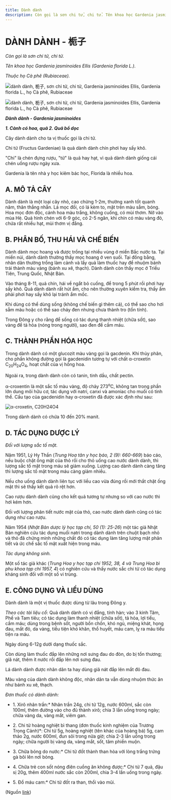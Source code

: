 ```yaml
---
title: Dành dành
description: Còn gọi là sơn chi tử, chi tử. Tên khoa học Gardenia jasminoides Ellis (Gardenia florida L.). Thuộc họ Cà phê (Rubiaceae). Cây dành dành cho ta vị thuốc gọi là chi tử. Chi tử (Fructus Gardeniae) là quả dành dành chín phơi hay sấy khô. "Chi" là chén đựng rượu, "tử" là quả hay hạt, vì quả dành dành giống cái chén uống rượu ngày xưa. Gardenia là tên nhà y học kiêm bác học, Florida là nhiều hoa.
---
```

# DÀNH DÀNH - 栀子

*Còn gọi là sơn chi tử, chi tử.*

*Tên khoa học Gardenia jasminoides Ellis (Gardenia florida L.).*

*Thuộc họ Cà phê (Rubiaceae).*

![dành dành, 栀子, sơn chi tử, chi tử, Gardenia jasminoides Ellis, Gardenia florida L., họ Cà phê, Rubiaceae](/imgs/do-tat-loi/ctvvtvn/danh-danh.jpg)

![dành dành, 栀子, sơn chi tử, chi tử, Gardenia jasminoides Ellis, Gardenia florida L., họ Cà phê, Rubiaceae](/imgs/do-tat-loi/ctvvtvn/danh-danh-2.jpg)

***Dành dành - Gardenia jasminoides***

***1\. Cành có hoa, quả 2. Quả bổ dọc***

Cây dành dành cho ta vị thuốc gọi là chi tử.

Chi tử (Fructus Gardeniae) là quả dành dành chín phơi hay sấy khô.

"Chi" là chén đựng rượu, "tử" là quả hay hạt, vì quả dành dành giống cái chén uống rượu ngày xưa.

Gardenia là tên nhà y học kiêm bác học, Florida là nhiều hoa.

## A. MÔ TẢ CÂY

Dành dành là một loại cây nhỏ, cao chừng 1-2m, thường xanh tốt quanh năm, thân thẳng nhẵn. Lá mọc đối, có lá kèm to, mặt trên màu sẫm, bóng. Hoa mọc đơn độc, cánh hoa màu trắng, không cuống, có mùi thơm. Nở vào mùa Hè. Quả hình chén với 6-9 góc, có 2-5 ngăn, khi chín có màu vàng đỏ, chứa rất nhiều hạt, mùi thơm vị đắng.

## B. PHÂN BỐ, THU HÁI VÀ CHẾ BIẾN

Dành dành mọc hoang và được trồng tại nhiều vùng ở miền Bắc nước ta. Tại miền núi, dành dành thường thấy mọc hoang ở ven suối. Tại đồng bằng, nhân dân thường trồng làm cảnh và lấy quả làm thuốc hay để nhuộm bánh trái thành màu vàng (bánh xu xê, thạch). Dành dành còn thấy mọc ở Triều Tiên, Trung Quốc, Nhật Bản.

Vào tháng 8-11, quả chín, hái về ngắt bỏ cuống, để trong 5 phút rồi phơi hay sấy khô. Quả dành dành rất hút ẩm, cho nên thường xuyên kiểm tra, thấy ẩm phải phơi hay sấy khô lại tránh ẩm mốc.

Khi dùng có thể dùng sống (không chế biến gì thêm cả), có thể sao cho hơi sẫm màu hoặc có thể sao cháy đen nhưng chưa thành tro (tồn tính).

Trong Đông y cho rằng để sống có tác dụng thanh nhiệt (chữa sốt), sao vàng để tả hỏa (nóng trong người), sao đen để cầm máu.

## C. THÀNH PHẦN HÓA HỌC

Trong dành dành có một glucozit màu vàng gọi là gacdenin. Khi thủy phân, cho phần không đường gọi là gacdenidin tương tự với chất α-croxetin C<sub>20</sub>H<sub>24</sub>O<sub>4</sub>, hoạt chất của vị hồng hoa.

Ngoài ra, trong dành dành còn có tanin, tinh dầu, chất pectin.

α-croxentin là một sắc tố màu vàng, độ chảy 273<sup>o</sup>C, không tan trong phần lớn dung môi hữu cơ, tác dụng với natri, canxi và amoniac cho muối có tinh thể. Cấu tạo của gacdenidin hay α-croxetin đã được xác định như sau:

![α-croxetin, C20H24O4](/imgs/do-tat-loi/ctvvtvn/danh-danh-3.jpg)

Trong dành dành có chứa 10 đến 20% manit.

## D. TÁC DỤNG DƯỢC LÝ

*Đối với lượng sắc tố mật.*

Năm 1951, Lý Hy Thần (*Trung Hoa tân y học báo, 2 (9): 660-669*) báo cáo, nếu buộc chặt ống mật của thỏ rồi cho thỏ uống cao nước dành dành, thì lượng sắc tố mật trong máu sẽ giảm xuống. Lượng cao dành dành càng tăng thì lượng sắc tố mật trong máu càng giảm nhiều.

Nếu cho uống dành dành liên tục với liều cao vừa đúng rồi mới thắt chặt ống mật thì sẽ thấy kết quả rõ rệt hơn.

Cao rượu dành dành cũng cho kết quả tương tự nhưng so với cao nước thì hơi kém hơn.

Đối với lượng phân tiết nước mật của thỏ, cao nước dành dành cũng có tác dụng như cao rượu.

Năm 1954 (*Nhật Bản dược lý học tạp chí, 50 (1): 25-26*) một tác giả Nhật Bản nghiên cứu tác dụng muối natri trong dành dành trên chuột bạch nhỏ và thỏ đã chứng minh những chất đó có tác dụng làm tăng lượng mật phân tiết và ức chế sắc tố mật xuất hiện trong máu.

*Tác dụng không sinh.*

Một số tác giả khác (*Trung Hoa y học tạp chí 1952, 38, 4 và Trung Hoa bì phu khoa tạp chí 1957, 4*) có nghiên cứu và thấy nước sắc chi tử có tác dụng kháng sinh đối với một số vi trùng.

## E. CÔNG DỤNG VÀ LIỀU DÙNG

Dành dành là một vị thuốc được dùng từ lâu trong Đông y.

*Theo các tài liệu cổ*: Quả dành dành có vị đắng, tính hàn; vào 3 kinh Tâm, Phế và Tam tiêu; có tác dụng làm thanh nhiệt (chữa sốt), tả hỏa, lợi tiểu, cầm máu; dùng trong bệnh sốt, người bồn chồn, khó ngủ, miệng khát, họng đau, mắt đỏ, da vàng, tiểu tiện khó khăn, thổ huyết, máu cam, lỵ ra máu tiểu tiện ra máu.

Ngày dùng 6-12g dưới dạng thuốc sắc.

Còn dùng làm thuốc đắp lên những nơi sưng đau do đòn, do bị tổn thương; giã nát, thêm ít nước rồi đắp lên nơi sưng đau.

Lá dành dành được nhân dân ta hay dùng giã nát đắp lên mắt đỏ đau.

Màu vàng của dành dành không độc, nhân dân ta vẫn dùng nhuộm thức ăn như bánh xu xê, thạch.

*Đơn thuốc có dành dành:*

* 1\. Xirô nhân trần:* Nhân trần 24g, chi tử 12g, nước 600ml, sắc còn 100ml, thêm đường vào cho đủ thành xirô; chia 3 lần uống trong ngày; chữa vàng da, vàng mắt, viêm gan.

* 2\. Chi tử hoàng nghiệt bì thang (đơn thuốc kinh nghiệm của Trương Trọng Cảnh)*: Chi tử 5g, hoàng nghiệt (tên khác của hoàng bá) 5g, cam thảo 2g, nước 600ml, đun sôi trong nửa giờ; chia 2-3 lần uống trong ngày; chữa người bị vàng da, vàng mắt, sốt, tâm phiền muộn.

* 3\. Chữa bỏng do nước:* Chi tử đốt thành than hòa với lòng trắng trứng gà bôi lên nơi bỏng.

* 4\. Chữa trẻ con sốt nóng điên cuồng ăn không được:* Chi tử 7 quả, đậu sị 20g, thêm 400ml nước sắc còn 200ml, chia 3-4 lần uống trong ngày.

* 5\. Đổ máu cam:* Chi tử đốt ra than, thổi vào mũi.

(Nguồn <a href="http://www.thuocvuonnha.com/nhung-cay-thuoc-va-vi-thuoc-viet-nam/ket-qua-tra-cuu/danh-danh" target="_blank">link</a>)
